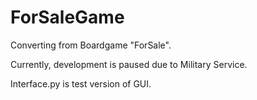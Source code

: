 # ForSaleGame
Converting from Boardgame "ForSale".

Currently, development is paused due to Military Service.

Interface.py is test version of GUI.
